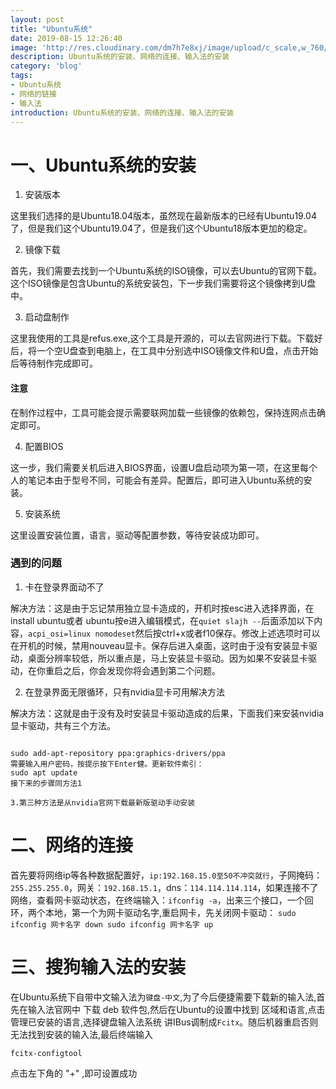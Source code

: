 ```yaml
---
layout: post
title: "Ubuntu系统"
date: 2019-08-15 12:26:40
image: 'http://res.cloudinary.com/dm7h7e8xj/image/upload/c_scale,w_760/v1506079212/jekflix-capa_vfhuzh.png'
description: Ubuntu系统的安装、网络的连接、输入法的安装
category: 'blog'
tags:
- Ubuntu系统
- 网络的链接
- 输入法
introduction: Ubuntu系统的安装、网络的连接、输入法的安装
---
```



# 一、Ubuntu系统的安装  

1. 安装版本  

这里我们选择的是Ubuntu18.04版本，虽然现在最新版本的已经有Ubuntu19.04了，但是我们这个Ubuntu19.04了，但是我们这个Ubuntu18版本更加的稳定。

2. 镜像下载  

首先，我们需要去找到一个Ubuntu系统的ISO镜像，可以去Ubuntu的官网下载。这个ISO镜像是包含Ubuntu的系统安装包，下一步我们需要将这个镜像拷到U盘中。

3. 启动盘制作   

这里我使用的工具是refus.exe,这个工具是开源的，可以去官网进行下载。下载好后，将一个空U盘查到电脑上，在工具中分别选中ISO镜像文件和U盘，点击开始后等待制作完成即可。  

#### 注意  

在制作过程中，工具可能会提示需要联网加载一些镜像的依赖包，保持连网点击确定即可。

4. 配置BIOS

这一步，我们需要关机后进入BIOS界面，设置U盘启动项为第一项，在这里每个人的笔记本由于型号不同，可能会有差异。配置后，即可进入Ubuntu系统的安装。

5. 安装系统  

这里设置安装位置，语言，驱动等配置参数，等待安装成功即可。  

### 遇到的问题  

1. 卡在登录界面动不了  

​解决方法：这是由于忘记禁用独立显卡造成的，开机时按esc进入选择界面，在install ubuntu或者 ubuntu按e进入编辑模式，在`quiet slajh --`后面添加以下内容，`acpi_osi=linux nomodeset`然后按ctrl+x或者f10保存。修改上述选项时可以在开机的时候，禁用nouveau显卡。保存后进入桌面，这时由于没有安装显卡驱动，桌面分辨率较低，所以重点是，马上安装显卡驱动。因为如果不安装显卡驱动，在你重启之后，你会发现你将会遇到第二个问题。  

2. 在登录界面无限循环，只有nvidia显卡可用解决方法  

解决方法：这就是由于没有及时安装显卡驱动造成的后果，下面我们来安装nvidia显卡驱动，共有三个方法。 

```1.首先查看硬件型号，在终端输入：ubuntu-drivers devices ,可以看到自己显卡的型号，然后安装推荐版本的驱动。在终端输入：sudo ubuntu-drivers autoinstall这样就可以自动安装了，如果如果显示软件包没有依赖的话，在终端输入：sudo dpkg –add-architecture i386 ​sudo apt update ​sudo apt install build-essential libc6:i386 这是一些nvidia的依赖软件，然后重复第一步自动安装就可以了  
```  

```2.添加PPA第三方软件仓库安装最新版本，首先添加PPA软件仓库:
sudo add-apt-repository ppa:graphics-drivers/ppa
需要输入用户密码，按提示按下Enter健。更新软件索引：  
sudo apt update  
接下来的步骤同方法1
``` 

```3.第三种方法是从nvidia官网下载最新版驱动手动安装```

# 二、网络的连接  

​首先要将网络ip等各种数据配置好，`ip:192.168.15.0至50不冲突就行`，子网掩码：`255.255.255.0`，网关：`192.168.15.1`，dns：`114.114.114.114`，如果连接不了网络，查看网卡驱动状态，在终端输入：`ifconfig -a`，出来三个接口，一个回环，两个本地，第一个为网卡驱动名字,重启网卡，先关闭网卡驱动：
`
sudo ifconfig 网卡名字 down
sudo ifconfig 网卡名字 up
`

# 三、搜狗输入法的安装

在Ubuntu系统下自带中文输入法为`键盘-中文`,为了今后便捷需要下载新的输入法,首先在输入法官网中
下载 deb 软件包,然后在Ubuntu的设置中找到 区域和语言,点击管理已安装的语言,选择键盘输入法系统
讲IBus调制成`Fcitx`。随后机器重启否则无法找到安装的输入法,最后终端输入  

`fcitx-configtool  `

点击左下角的 "+" ,即可设置成功

